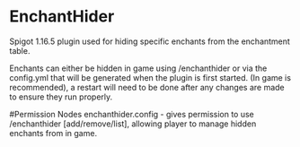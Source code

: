 # EnchantHider
Spigot 1.16.5 plugin used for hiding specific enchants from the enchantment table.

Enchants can either be hidden in game using /enchanthider or via the config.yml that will be generated when the plugin is first started. (In game is recommended), a restart will need to be done after any changes are made to ensure they run properly.

#Permission Nodes
enchanthider.config - gives permission to use /enchanthider [add/remove/list], allowing player to manage hidden enchants from in game.
